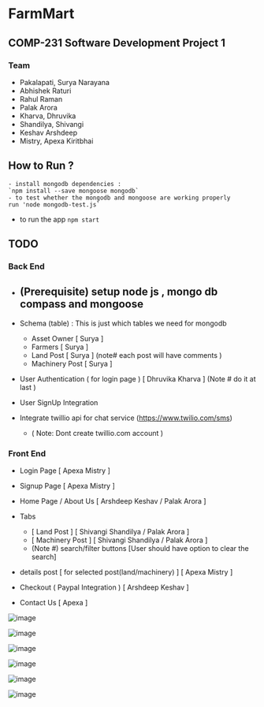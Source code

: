 # FarmMart 
## COMP-231 Software Development Project 1  
### Team
  - Pakalapati, Surya Narayana 
  - Abhishek Raturi 
  - Rahul Raman
  - Palak Arora
  - Kharva, Dhruvika
  - Shandilya, Shivangi
  - Keshav Arshdeep
  - Mistry, Apexa Kiritbhai

## How to Run ?
	- install mongodb dependencies :  
    `npm install --save mongoose mongodb`
	- to test whether the mongodb and mongoose are working properly  
    run 'node mongodb-test.js` 
  - to run the app 
    `npm start`

## TODO
  ### Back End
  - ## (Prerequisite) setup node js , mongo db compass and mongoose
  - Schema (table) : This is just which tables we need for mongodb 
    - Asset Owner           [ Surya ]
    - Farmers               [ Surya ]
    - Land Post             [ Surya ]    (note# each post will have comments )
    - Machinery Post        [ Surya ]

  - User Authentication ( for login page )  [ Dhruvika Kharva ] (Note # do it at last )
  - User SignUp Integration  
  - Integrate twillio api for chat service  (https://www.twilio.com/sms) 
    - ( Note: Dont create twillio.com account )

  ### Front End 
  - Login Page               [ Apexa Mistry ]
  - Signup Page              [ Apexa Mistry ]
  - Home Page  / About Us    [ Arshdeep Keshav / Palak Arora ]  
  - Tabs 
    - [ Land Post ]          [ Shivangi Shandilya / Palak Arora ]
    - [ Machinery Post ]     [ Shivangi Shandilya / Palak Arora ]
    - (Note #) search/filter buttons  [User should have option to clear the search]  

  - details post [ for selected post(land/machinery) ]   [ Apexa Mistry  ]
  - Checkout ( Paypal Integration ) [ Arshdeep Keshav ] 
  - Contact Us                      [ Apexa ]
  
  ![image](https://user-images.githubusercontent.com/53758828/121784192-94584f80-cb80-11eb-8e96-9ff681157bf5.png)

![image](https://user-images.githubusercontent.com/53758828/121784194-98846d00-cb80-11eb-89d6-401e8464b75a.png)

![image](https://user-images.githubusercontent.com/53758828/121784195-9d492100-cb80-11eb-8f09-55dd9a9ffd94.png)

![image](https://user-images.githubusercontent.com/53758828/121784201-a3d79880-cb80-11eb-8e40-14c7da2679f2.png)

![image](https://user-images.githubusercontent.com/53758828/121784423-e8afff00-cb81-11eb-8e4e-98ebc8e4f7d3.png)

![image](https://user-images.githubusercontent.com/53758828/121784480-214fd880-cb82-11eb-8637-11e9e6305735.png)



